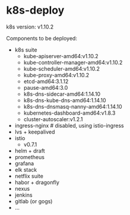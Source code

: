 # k8s-deploy

k8s version: v1.10.2

Components to be deployed:

- k8s suite
  - kube-apiserver-amd64:v1.10.2
  - kube-controller-manager-amd64:v1.10.2
  - kube-scheduler-amd64:v1.10.2
  - kube-proxy-amd64:v1.10.2
  - etcd-amd64:3.1.12
  - pause-amd64:3.0
  - k8s-dns-sidecar-amd64:1.14.10
  - k8s-dns-kube-dns-amd64:1.14.10
  - k8s-dns-dnsmasq-nanny-amd64:1.14.10
  - kubernetes-dashboard-amd64:v1.8.3
  - cluster-autoscaler:v1.2.1
- ingress-nginx # disabled, using istio-ingress
- lvs + keepalived
- istio
  - v0.7.1
- helm + draft
- prometheus
- grafana
- elk stack
- netflix suite
- habor + dragonfly
- nexus
- jenkins
- gitlab (or gogs)
- ...
